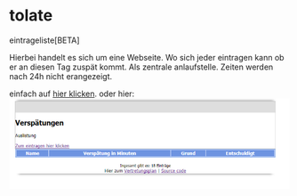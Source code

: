 # tolate
eintrageliste[BETA]

Hierbei handelt es sich um eine Webseite.
Wo sich jeder eintragen kann ob er an diesen Tag zuspät kommt.
Als zentrale anlaufstelle.
Zeiten werden nach 24h nicht erangezeigt.

einfach auf [hier klicken](bit.ly/tolate). oder hier:
![Screenshot](https://github.com/jenspapenhagen/tolate/blob/master/screenshot.png)
